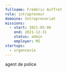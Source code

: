 ```yaml
---
fullname: Frédéric Auffret
role: intrapreneur
domaine: Intraprenariat
missions:
  - start: 2021-05-06
    end: 2021-12-31
    status: admin
    employer: MI
startups:
  - urgencevie
---
```


agent de police
